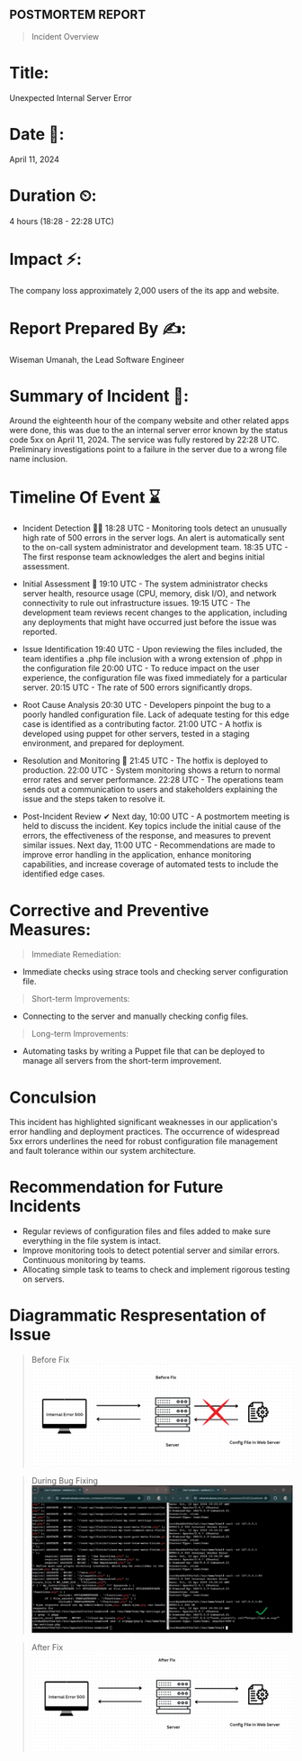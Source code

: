 ## POSTMORTEM REPORT

> Incident Overview
# Title:
Unexpected Internal Server Error

# Date 📅:
April 11, 2024

# Duration ⏲:
4 hours (18:28 - 22:28 UTC)

# Impact ⚡:
The company loss approximately 2,000 users of the its app and website.

# Report Prepared By ✍:
Wiseman Umanah, the Lead Software Engineer

# Summary of Incident 📝:
Around the eighteenth hour of the company website and other related apps were done, this was due to the an internal server error known by the status code 5xx on April 11, 2024. The service was fully restored by 22:28 UTC. Preliminary investigations point to a failure in the server due to a wrong file name inclusion.

# Timeline Of Event ⌛
- Incident Detection 🕵️‍♀️
18:28 UTC - Monitoring tools detect an unusually high rate of 500 errors in the server logs. An alert is automatically sent to the on-call system administrator and development team.
18:35 UTC - The first response team acknowledges the alert and begins initial assessment.

- Initial Assessment 🐞
19:10 UTC - The system administrator checks server health, resource usage (CPU, memory, disk I/O), and network connectivity to rule out infrastructure issues.
19:15 UTC - The development team reviews recent changes to the application, including any deployments that might have occurred just before the issue was reported.

- Issue Identification 
19:40 UTC - Upon reviewing the files included, the team identifies a .php file inclusion with a wrong extension of .phpp in the configuration file
20:00 UTC - To reduce impact on the user experience, the configuration file was fixed immediately for a particular server.
20:15 UTC - The rate of 500 errors significantly drops.

- Root Cause Analysis
20:30 UTC - Developers pinpoint the bug to a poorly handled configuration file. Lack of adequate testing for this edge case is identified as a contributing factor.
21:00 UTC - A hotfix is developed using puppet for other servers, tested in a staging environment, and prepared for deployment.

- Resolution and Monitoring 🔎
21:45 UTC - The hotfix is deployed to production.
22:00 UTC - System monitoring shows a return to normal error rates and server performance.
22:28 UTC - The operations team sends out a communication to users and stakeholders explaining the issue and the steps taken to resolve it.

- Post-Incident Review ✔
Next day, 10:00 UTC - A postmortem meeting is held to discuss the incident. Key topics include the initial cause of the errors, the effectiveness of the response, and measures to prevent similar issues.
Next day, 11:00 UTC - Recommendations are made to improve error handling in the application, enhance monitoring capabilities, and increase coverage of automated tests to include the identified edge cases.

# Corrective and Preventive Measures:
> Immediate Remediation:
- Immediate checks using strace tools and checking server configuration file.

> Short-term Improvements:
- Connecting to the server and manually checking config files.

> Long-term Improvements:
- Automating tasks by writing a Puppet file that can be deployed to manage all servers from the short-term improvement.

# Conculsion
This incident has highlighted significant weaknesses in our application's error handling and deployment practices. The occurrence of widespread 5xx errors underlines the need for robust configuration file  management and fault tolerance within our system architecture.

# Recommendation for Future Incidents
- Regular reviews of configuration files and files added to make sure everything in the file system is intact.
- Improve monitoring tools to detect potential server and similar errors. Continuous monitoring by teams. 
- Allocating simple task to teams to check and implement rigorous testing on servers.

# Diagrammatic Respresentation of Issue

> Before Fix 
![alt text](image.png)

> During Bug Fixing 
![alt text](image-2.png)

> After Fix
![alt text](image-1.png)
